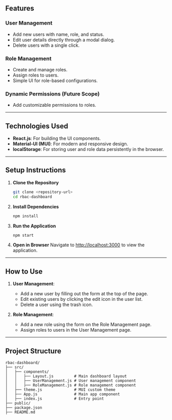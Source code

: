 
## **Features**

### **User Management**
- Add new users with name, role, and status.
- Edit user details directly through a modal dialog.
- Delete users with a single click.

### **Role Management**
- Create and manage roles.
- Assign roles to users.
- Simple UI for role-based configurations.

### **Dynamic Permissions (Future Scope)**
- Add customizable permissions to roles.

---

## **Technologies Used**
- **React.js**: For building the UI components.
- **Material-UI (MUI)**: For modern and responsive design.
- **localStorage**: For storing user and role data persistently in the browser.

---

## **Setup Instructions**

1. **Clone the Repository**
   ```bash
   git clone <repository-url>
   cd rbac-dashboard
   ```

2. **Install Dependencies**
   ```bash
   npm install
   ```

3. **Run the Application**
   ```bash
   npm start
   ```

4. **Open in Browser**
   Navigate to [http://localhost:3000](http://localhost:3000) to view the application.

---

## **How to Use**

1. **User Management**:
   - Add a new user by filling out the form at the top of the page.
   - Edit existing users by clicking the edit icon in the user list.
   - Delete a user using the trash icon.

2. **Role Management**:
   - Add a new role using the form on the Role Management page.
   - Assign roles to users in the User Management page.

---

## **Project Structure**

```
rbac-dashboard/
├── src/
│   ├── components/
│   │   ├── Layout.js         # Main dashboard layout
│   │   ├── UserManagement.js # User management component
│   │   ├── RoleManagement.js # Role management component
│   ├── theme.js              # MUI custom theme
│   ├── App.js                # Main app component
│   ├── index.js              # Entry point
├── public/
├── package.json
├── README.md
```


